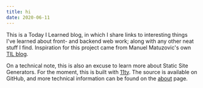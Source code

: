 ```yaml
---
title: hi
date: 2020-06-11
---
```

This is a Today I Learned blog, in which I share links to interesting things I've learned about front- and backend web work; along with any other neat stuff I find. Inspiration for this project came from Manuel Matuzovic's own [TIL blog](https://www.matuzo.at/til/).

On a technical note, this is also an excuse to learn more about Static Site Generators. For the moment, this is built with [11ty](https://www.11ty.dev/). The source is available on GitHub, and more technical information can be found on the [about](/about) page.
